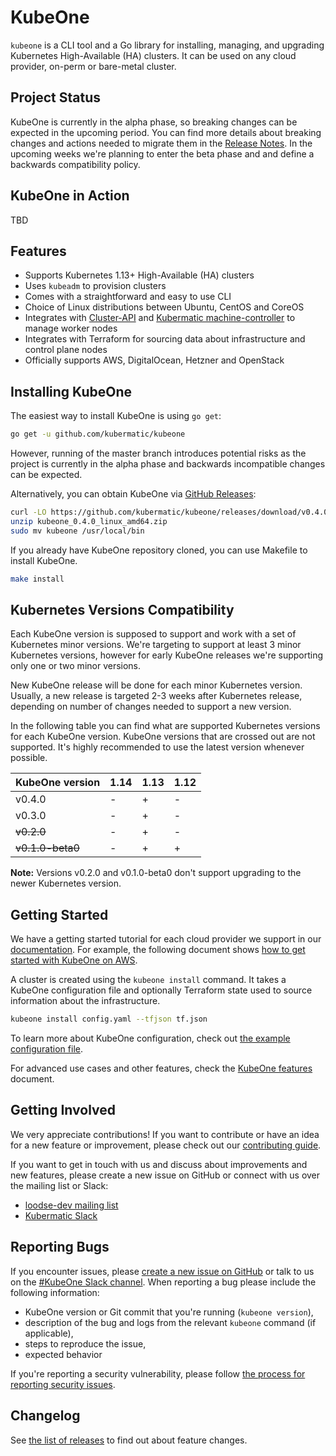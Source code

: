 # KubeOne

<!--[![GoDoc](https://godoc.org/github.com/kubermatic/kubeone?status.svg)](https://godoc.org/github.com/kubermatic/kubeone) [![Go Report Card](https://goreportcard.com/badge/github.com/kubermatic/kubeone)](https://goreportcard.com/report/github.com/kubermatic/kubeone)-->

`kubeone` is a CLI tool and a Go library for installing, managing, and upgrading Kubernetes High-Available (HA) clusters. It can be used on any cloud provider, on-perm or bare-metal cluster.

## Project Status

KubeOne is currently in the alpha phase, so breaking changes can be expected in the upcoming period.
You can find more details about breaking changes and actions needed to migrate them in the [Release Notes](https://github.com/kubermatic/kubeone/releases). In the upcoming weeks we're planning to enter the beta phase and and define a backwards compatibility policy.

## KubeOne in Action

TBD

## Features

* Supports Kubernetes 1.13+ High-Available (HA) clusters
* Uses `kubeadm` to provision clusters
* Comes with a straightforward and easy to use CLI
* Choice of Linux distributions between Ubuntu, CentOS and CoreOS
* Integrates with [Cluster-API](https://github.com/kubernetes-sigs/cluster-api) and [Kubermatic machine-controller](https://github.com/kubermatic/machine-controller) to manage worker nodes
* Integrates with Terraform for sourcing data about infrastructure and control plane nodes
* Officially supports AWS, DigitalOcean, Hetzner and OpenStack

## Installing KubeOne

The easiest way to install KubeOne is using `go get`:
```bash
go get -u github.com/kubermatic/kubeone
```
However, running of the master branch introduces potential risks as the project is currently in the alpha phase and backwards incompatible changes can be expected.

Alternatively, you can obtain KubeOne via [GitHub Releases](https://github.com/kubermatic/kubeone/releases):
```bash
curl -LO https://github.com/kubermatic/kubeone/releases/download/v0.4.0/kubeone_0.4.0_linux_amd64.zip
unzip kubeone_0.4.0_linux_amd64.zip
sudo mv kubeone /usr/local/bin
```

If you already have KubeOne repository cloned, you can use Makefile to install KubeOne.
```bash
make install
```

## Kubernetes Versions Compatibility

Each KubeOne version is supposed to support and work with a set of Kubernetes minor versions. We're targeting to support at least 3 minor Kubernetes versions, however for early KubeOne releases we're supporting only one or two minor versions.

New KubeOne release will be done for each minor Kubernetes version. Usually, a new release is targeted 2-3 weeks after Kubernetes release, depending on number of changes needed to support a new version.

In the following table you can find what are supported Kubernetes versions for each KubeOne version. KubeOne versions that are crossed out are not supported. It's highly recommended to use the latest version whenever possible.

| KubeOne version | 1.14 | 1.13 | 1.12 |
|-----------------|------|------|------|
| v0.4.0 | - | + | - |
| v0.3.0 | - | + | - |
| <s>v0.2.0</s> | - | + | - |
| <s>v0.1.0-beta0</s> | - | + | +

**Note:** Versions v0.2.0 and v0.1.0-beta0 don't support upgrading to the newer Kubernetes version.

## Getting Started

We have a getting started tutorial for each cloud provider we support in our [documentation](./docs).
For example, the following document shows [how to get started with KubeOne on AWS](./docs/quickstart-aws.md).

A cluster is created using the `kubeone install` command. It takes a KubeOne configuration file and
optionally Terraform state used to source information about the infrastructure.
```bash
kubeone install config.yaml --tfjson tf.json
```
To learn more about KubeOne configuration, check out [the example configuration file](./config.yaml.dist).

For advanced use cases and other features, check the [KubeOne features]() document.

## Getting Involved

We very appreciate contributions! If you want to contribute or have an idea for a new feature or improvement, please check out our [contributing guide][2].

If you want to get in touch with us and discuss about improvements and new features, please create a new issue on GitHub or connect with us over the mailing list or Slack:

* [loodse-dev mailing list](https://groups.google.com/forum/#!forum/loodse-dev)
* [Kubermatic Slack](http://slack.kubermatic.io/)

## Reporting Bugs

If you encounter issues, please [create a new issue on GitHub][1] or talk to us on the [#KubeOne Slack channel][12]. When reporting a bug please include the following information:

* KubeOne version or Git commit that you're running (`kubeone version`),
* description of the bug and logs from the relevant `kubeone` command (if applicable),
* steps to reproduce the issue,
* expected behavior

If you're reporting a security vulnerability, please follow [the process for reporting security issues](https://github.com/kubermatic/kubeone/blob/master/CONTRIBUTING.md#reporting-a-security-vulnerability).

## Changelog

See [the list of releases][3] to find out about feature changes.

[1]: https://github.com/kubermatic/KubeOne/issues
[2]: https://github.com/kubermatic/KubeOne/blob/master/CONTRIBUTING.md
[3]: https://github.com/kubermatic/KubeOne/releases
[4]: https://github.com/kubermatic/KubeOne/blob/master/CODE_OF_CONDUCT.md

[11]: https://groups.google.com/forum/#!forum/projectKubeOne
[12]: https://kubermatic.slack.com/messages/KubeOne

[21]: https://kubermatic.github.io/KubeOne/
